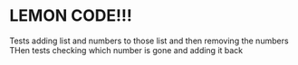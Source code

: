 # LEMON CODE!!!

Tests adding list and numbers to those list and then removing the numbers
THen tests checking which number is gone and adding it back
